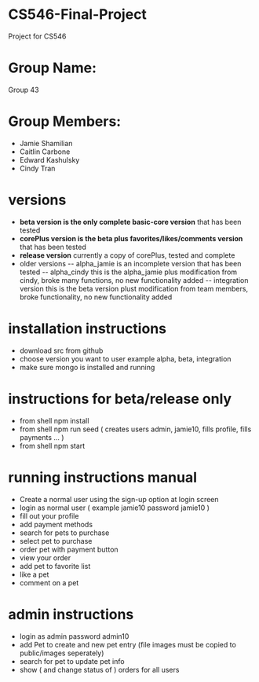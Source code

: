# CS546-Final-Project
Project for CS546 

# Group Name: 
Group 43

# Group Members:
- Jamie Shamilian
- Caitlin Carbone
- Edward Kashulsky
- Cindy Tran

# versions
- **beta version is the only complete basic-core version** that has been tested
- **corePlus version is the beta plus favorites/likes/comments version** that has been tested
- **release version** currently a copy of corePlus, tested and complete
- older versions
-- alpha_jamie is an incomplete version that has been tested
-- alpha_cindy this is the alpha_jamie plus modification from cindy, broke many functions, no new functionality added
-- integration version this is the beta version plust modification from team members, broke functionality, no new functionality added

# installation instructions
- download src from github
- choose version you want to user example alpha, beta, integration
- make sure mongo is installed and running

# instructions for beta/release only
- from shell npm install
- from shell npm run seed ( creates users admin, jamie10, fills profile, fills payments ... )   
- from shell npm start

# running instructions manual
- Create a normal user using the sign-up option at login screen
- login as normal user ( example jamie10 password jamie10 )
- fill out your profile
- add payment methods
- search for pets to purchase
- select pet to purchase
- order pet with payment button
- view your order 
- add pet to favorite list
- like a pet
- comment on a pet

# admin instructions
- login as admin password admin10
- add Pet to create and new pet entry (file images must be copied to public/images seperately)
- search for pet to update pet info
- show ( and change status of ) orders for all users


 
